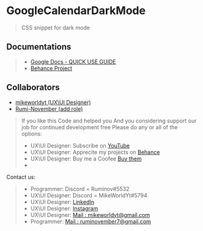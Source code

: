 # GoogleCalendarDarkMode
> CSS snippet for dark mode

## Documentations
> - [Google Docs - QUICK USE GUIDE](https://docs.google.com/document/d/1Ivv6Ss7cILwD_n25kqr5B0cXzO68IyNtkr2Cg39wpfU/edit)
> - [Behance Project](https://www.behance.net/gallery/181447165/Google-Calendar-Dark-Mode-CSS)

## Collaborators
- [mikeworldyt (UX\UI Designer) ](https://github.com/mikeworldyt/)
- [Rumi-November (add role) ](https://github.com/Rumi-November)

> If you like this Code and helped you 
> And you considering support our job for continued development free
> Please do any or all of the options:
> - UX\UI Designer: Subscribe on [YouTube](https://www.youtube.com/mikeworld)
> - UX\UI Designer: Apprecite my projects on [Behance](be.net/mikeworldyt)
> - UX\UI Designer: Buy me a Coofee [Buy them](https://www.buymeacoffee.com/mikeworldyt)
> - 

Contact us:
> - Programmer: Discord = Ruminov#5532
> - UX\UI Designer: Discord = MikeWorldYt#5794
> - UX\UI Designer: [LinkedIn](https://www.linkedin.com/in/mikeworldyt/)
> - UX\UI Designer: [Instagram](https://www.instagram.com/mikeworldyt/)
> - UX\UI Designer: [Mail : mikeworldyt@gmail.com](mikeworldyt@gmail.com)
> - Programmer: [Mail : ruminovember7@gmail.com](ruminovember7@gmail.com)
